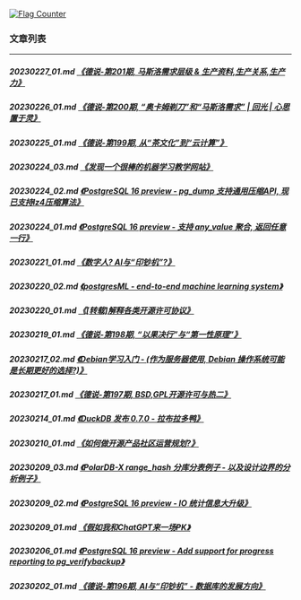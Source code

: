 <a rel="nofollow" href="http://info.flagcounter.com/h9V1"  ><img src="http://s03.flagcounter.com/count/h9V1/bg_FFFFFF/txt_000000/border_CCCCCC/columns_2/maxflags_12/viewers_0/labels_0/pageviews_0/flags_0/"  alt="Flag Counter"  border="0"  ></a>  
  
### 文章列表  
----  
##### 20230227_01.md   [《德说-第201期, 马斯洛需求层级 & 生产资料,生产关系,生产力》](20230227_01.md)  
##### 20230226_01.md   [《德说-第200期, “奥卡姆剃刀”和“马斯洛需求” | 回光 | 心思置于灵》](20230226_01.md)  
##### 20230225_01.md   [《德说-第199期, 从“茶文化”到“云计算”》](20230225_01.md)  
##### 20230224_03.md   [《发现一个很棒的机器学习教学网站》](20230224_03.md)  
##### 20230224_02.md   [《PostgreSQL 16 preview - pg_dump 支持通用压缩API, 现已支持lz4压缩算法》](20230224_02.md)  
##### 20230224_01.md   [《PostgreSQL 16 preview - 支持 any_value 聚合, 返回任意一行》](20230224_01.md)  
##### 20230221_01.md   [《数字人? AI与“印钞机”?》](20230221_01.md)  
##### 20230220_02.md   [《postgresML - end-to-end machine learning system》](20230220_02.md)  
##### 20230220_01.md   [《[转载]解释各类开源许可协议》](20230220_01.md)  
##### 20230219_01.md   [《德说-第198期, “以果决行”与“第一性原理”》](20230219_01.md)  
##### 20230217_02.md   [《Debian学习入门 - (作为服务器使用, Debian 操作系统可能是长期更好的选择?)》](20230217_02.md)  
##### 20230217_01.md   [《德说-第197期, BSD,GPL开源许可与热二》](20230217_01.md)  
##### 20230214_01.md   [《DuckDB 发布 0.7.0 - 拉布拉多鸭》](20230214_01.md)  
##### 20230210_01.md   [《如何做开源产品社区运营规划?》](20230210_01.md)  
##### 20230209_03.md   [《PolarDB-X range_hash 分库分表例子 - 以及设计边界的分析例子》](20230209_03.md)  
##### 20230209_02.md   [《PostgreSQL 16 preview - IO 统计信息大升级》](20230209_02.md)  
##### 20230209_01.md   [《假如我和ChatGPT来一场PK》](20230209_01.md)  
##### 20230206_01.md   [《PostgreSQL 16 preview - Add support for progress reporting to pg_verifybackup》](20230206_01.md)  
##### 20230202_01.md   [《德说-第196期, AI与“印钞机” - 数据库的发展方向》](20230202_01.md)  
